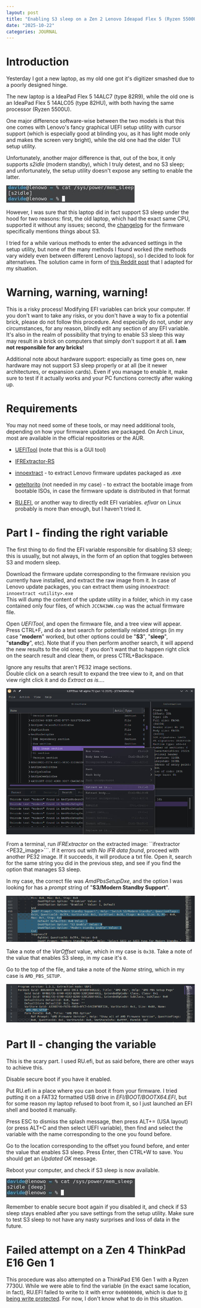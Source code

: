 ```yaml
---
layout: post
title: "Enabling S3 sleep on a Zen 2 Lenovo Ideapad Flex 5 (Ryzen 5500U, laptop type 82R9)"
date: "2025-10-22"
categories: JOURNAL
---
```


# Introduction
Yesterday I got a new laptop, as my old one got it's digitizer smashed due to a poorly designed hinge.  

The new laptop is a IdeaPad Flex 5 14ALC7 (type 82R9), while the old one is an IdeaPad Flex 5 14ALC05 (type 82HU), with both having the same processor (Ryzen 5500U).  

One major difference software-wise between the two models is that this one comes with Lenovo's fancy graphical UEFI setup utility with cursor support (which is especially good at blinding you, as it has light mode only and makes the screen very bright), while the old one had the older TUI setup utility.

Unfortunately, another major difference is that, out of the box, it only supports *s2idle* (modern standby), which I truly detest, and no S3 sleep; and unfortunately, the setup utility doesn't expose any setting to enable the latter.

![:(](/images/2025-10-22/nos3.jpg)

However, I was sure that this laptop did in fact support S3 sleep under the hood for two reasons: first, the old laptop, which had the exact same CPU, supported it without any issues; second, the [changelog](https://download.lenovo.com/consumer/mobiles/jccn43ww.txt) for the firmware specifically mentions things about S3.

I tried for a while various methods to enter the advanced settings in the setup utility, but none of the many methods I found worked (the methods vary widely even between different Lenovo laptops), so I decided to look for alternatives. The solution came in form of [this Reddit post](https://www.reddit.com/r/Lenovo/comments/id0457/guide_to_reenable_undervolting_after_latest_bios/) that I adapted for my situation.

# Warning, warning, warning!
This is a risky process! Modifying EFI variables can brick your computer. If you don't want to take any risks, or you don't have a way to fix a potential brick, please do not follow this procedure. And especially do not, under any circumstances, for any reason, blindly edit any section of any EFI variable. It's also in the realm of possibility that trying to enable S3 sleep this way may result in a brick on computers that simply don't support it at all. **I am not responsible for any bricks!**

Additional note about hardware support: especially as time goes on, new hardware may not support S3 sleep properly or at all (be it newer architectures, or expansion cards). Even if you manage to enable it, make sure to test if it actually works and your PC functions correctly after waking up.

# Requirements
You may not need some of these tools, or may need additional tools, depending on how your firmware updates are packaged. On Arch Linux, most are available in the official repositories or the AUR.

- [UEFITool](https://github.com/LongSoft/UEFITool) (note that this is a GUI tool)
- [IFRExtractor-RS](https://github.com/LongSoft/IFRExtractor-RS)

- [innoextract](https://github.com/dscharrer/innoextract/releases) - to extract Lenovo firmware updates packaged as .exe
- [geteltorito](https://github.com/rainer042/geteltorito) (not needed in my case) - to extract the bootable image from bootable ISOs, in case the firmware update is distributed in that format

- [RU.EFI](https://ruexe.blogspot.com/), or another way to directly edit EFI variables. *efivar* on Linux probably is more than enough, but I haven't tried it.

# Part I - finding the right variable
The first thing to do find the EFI variable responsible for disabling S3 sleep; this is usually, but not always, in the form of an option that toggles between S3 and modern sleep.  

Download the firmware update corresponding to the firmware revision you currently have installed, and extract the raw image from it. In case of Lenovo update packages, you can extract them using *innoextract*: ```innoextract <utility>.exe```  
This will dump the content of the update utility in a folder, which in my case contained only four files, of which ```JCCN43WW.cap``` was the actual firmware file.


Open *UEFITool*, and open the firmware file, and a tree view will appear. Press CTRL+F, and do a text search for potentially related strings (in my case "**modern**" worked, but other options could be "**S3**", "**sleep**", "**standby**", etc). Note that if you then perform another search, it will append the new results to the old ones; if you don't want that to happen right click on the search result and clear them, or press CTRL+Backspace.

Ignore any results that aren't PE32 image sections.  
Double click on a search result to expand the tree view to it, and on that view right click it and do *Extract as is...*.

![UEFITool](/images/2025-10-22/uefitool.jpg)

From a terminal, run *IFRExtractor* on the extracted image: ``ifrextractor <PE32_image>```. If it errors out with *No IFR data found*, proceed with another PE32 image. If it succeeds, it will produce a txt file. Open it, search for the same string you did in the previous step, and see if you find the option that manages S3 sleep.

In my case, the correct file was *AmdPbsSetupDxe*, and the option I was looking for has a *prompt* string of "**S3/Modern Standby Support**".

![Variable](/images/2025-10-22/ifs.jpg)

Take a note of the *VarOffset* value, which in my case is `0x38`. Take a note of the value that enables S3 sleep, in my case it's `0`.

Go to the top of the file, and take a note of the *Name* string, which in my case is `AMD_PBS_SETUP`.

![Variable](/images/2025-10-22/ifs_name.jpg)

# Part II - changing the variable
This is the scary part. I used RU.efi, but as said before, there are other ways to achieve this.

Disable secure boot if you have it enabled.

Put RU.efi in a place where you can boot it from your firmware. I tried putting it on a FAT32 formatted USB drive in *EFI/BOOT/BOOTX64.EFI*, but for some reason my laptop refused to boot from it, so I just launched an EFI shell and booted it manually.

Press ESC to dismiss the splash message, then press ALT+= (USA layout) (or press ALT+C and then select UEFI variable), then find and select the variable with the name corresponding to the one you found before.

Go to the location corresponding to the offset you found before, and enter the value that enables S3 sleep. Press Enter, then CTRL+W to save. You should get an *Updated OK* message.

Reboot your computer, and check if S3 sleep is now available.

![:\)](/images/2025-10-22/yess3.jpg)

Remember to enable secure boot again if you disabled it, and check if S3 sleep stays enabled after you save settings from the setup utility. Make sure to test S3 sleep to not have any nasty surprises and loss of data in the future.

# Failed attempt on a Zen 4 ThinkPad E16 Gen 1

This procedure was also attempted on a ThinkPad E16 Gen 1 with a Ryzen 7730U. While we were able to find the variable (in the exact same location, in fact), RU.EFI failed to write to it with error `0x00000008`, which is due to [it being write protected](https://ruexe.blogspot.com/2021/08/errors-for-writing-uefi-variables.html). For now, I don't know what to do in this situation.
